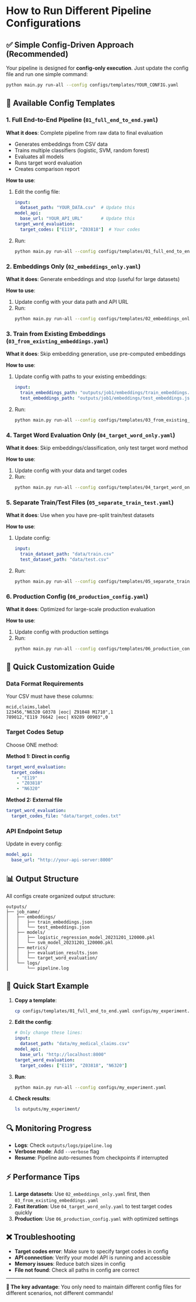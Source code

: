 # How to Run Different Pipeline Configurations

## **✅ Simple Config-Driven Approach (Recommended)**

Your pipeline is designed for **config-only execution**. Just update the config file and run one simple command:

```bash
python main.py run-all --config configs/templates/YOUR_CONFIG.yaml
```

## **📁 Available Config Templates**

### **1. Full End-to-End Pipeline** (`01_full_end_to_end.yaml`)
**What it does**: Complete pipeline from raw data to final evaluation
- Generates embeddings from CSV data
- Trains multiple classifiers (logistic, SVM, random forest)
- Evaluates all models
- Runs target word evaluation
- Creates comparison report

**How to use**:
1. Edit the config file:
   ```yaml
   input:
     dataset_path: "YOUR_DATA.csv"  # Update this
   model_api:
     base_url: "YOUR_API_URL"       # Update this
   target_word_evaluation:
     target_codes: ["E119", "Z03818"]  # Your codes
   ```

2. Run:
   ```bash
   python main.py run-all --config configs/templates/01_full_end_to_end.yaml
   ```

### **2. Embeddings Only** (`02_embeddings_only.yaml`)
**What it does**: Generate embeddings and stop (useful for large datasets)

**How to use**:
1. Update config with your data path and API URL
2. Run:
   ```bash
   python main.py run-all --config configs/templates/02_embeddings_only.yaml
   ```

### **3. Train from Existing Embeddings** (`03_from_existing_embeddings.yaml`)
**What it does**: Skip embedding generation, use pre-computed embeddings

**How to use**:
1. Update config with paths to your existing embeddings:
   ```yaml
   input:
     train_embeddings_path: "outputs/job1/embeddings/train_embeddings.json"
     test_embeddings_path: "outputs/job1/embeddings/test_embeddings.json"
   ```
2. Run:
   ```bash
   python main.py run-all --config configs/templates/03_from_existing_embeddings.yaml
   ```

### **4. Target Word Evaluation Only** (`04_target_word_only.yaml`)
**What it does**: Skip embeddings/classification, only test target word method

**How to use**:
1. Update config with your data and target codes
2. Run:
   ```bash
   python main.py run-all --config configs/templates/04_target_word_only.yaml
   ```

### **5. Separate Train/Test Files** (`05_separate_train_test.yaml`)
**What it does**: Use when you have pre-split train/test datasets

**How to use**:
1. Update config:
   ```yaml
   input:
     train_dataset_path: "data/train.csv"
     test_dataset_path: "data/test.csv"
   ```
2. Run:
   ```bash
   python main.py run-all --config configs/templates/05_separate_train_test.yaml
   ```

### **6. Production Config** (`06_production_config.yaml`)
**What it does**: Optimized for large-scale production evaluation

**How to use**:
1. Update config with production settings
2. Run:
   ```bash
   python main.py run-all --config configs/templates/06_production_config.yaml
   ```

## **🔧 Quick Customization Guide**

### **Data Format Requirements**
Your CSV must have these columns:
```csv
mcid,claims,label
123456,"N6320 G0378 |eoc| Z91048 M1710",1
789012,"E119 76642 |eoc| K9289 O0903",0
```

### **Target Codes Setup**
Choose ONE method:

**Method 1: Direct in config**
```yaml
target_word_evaluation:
  target_codes:
    - "E119"
    - "Z03818"
    - "N6320"
```

**Method 2: External file**
```yaml
target_word_evaluation:
  target_codes_file: "data/target_codes.txt"
```

### **API Endpoint Setup**
Update in every config:
```yaml
model_api:
  base_url: "http://your-api-server:8000"
```

## **📊 Output Structure**

All configs create organized output structure:
```
outputs/
├── job_name/
│   ├── embeddings/
│   │   ├── train_embeddings.json
│   │   └── test_embeddings.json
│   ├── models/
│   │   ├── logistic_regression_model_20231201_120000.pkl
│   │   └── svm_model_20231201_120000.pkl
│   ├── metrics/
│   │   ├── evaluation_results.json
│   │   └── target_word_evaluation/
│   └── logs/
│       └── pipeline.log
```

## **🚀 Quick Start Example**

1. **Copy a template**:
   ```bash
   cp configs/templates/01_full_end_to_end.yaml configs/my_experiment.yaml
   ```

2. **Edit the config**:
   ```yaml
   # Only change these lines:
   input:
     dataset_path: "data/my_medical_claims.csv"
   model_api:
     base_url: "http://localhost:8000"
   target_word_evaluation:
     target_codes: ["E119", "Z03818", "N6320"]
   ```

3. **Run**:
   ```bash
   python main.py run-all --config configs/my_experiment.yaml
   ```

4. **Check results**:
   ```bash
   ls outputs/my_experiment/
   ```

## **🔍 Monitoring Progress**

- **Logs**: Check `outputs/logs/pipeline.log`
- **Verbose mode**: Add `--verbose` flag
- **Resume**: Pipeline auto-resumes from checkpoints if interrupted

## **⚡ Performance Tips**

1. **Large datasets**: Use `02_embeddings_only.yaml` first, then `03_from_existing_embeddings.yaml`
2. **Fast iteration**: Use `04_target_word_only.yaml` to test target codes quickly
3. **Production**: Use `06_production_config.yaml` with optimized settings

## **❌ Troubleshooting**

- **Target codes error**: Make sure to specify target codes in config
- **API connection**: Verify your model API is running and accessible
- **Memory issues**: Reduce batch sizes in config
- **File not found**: Check all paths in config are correct

---

**🎯 The key advantage**: You only need to maintain different config files for different scenarios, not different commands!